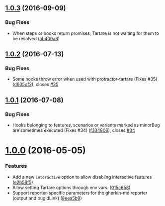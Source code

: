 <a name="1.0.3"></a>
## [1.0.3](https://github.com/telefonicaid/tartare/compare/v1.0.2...v1.0.3) (2016-09-09)


### Bug Fixes

* When steps or hooks return promises, Tartare is not waiting for them to be resolved ([ab400a3](https://github.com/telefonicaid/tartare/commit/ab400a3))



<a name="1.0.2"></a>
## [1.0.2](https://github.com/telefonicaid/tartare/compare/v1.0.1...v1.0.2) (2016-07-13)


### Bug Fixes

* Some hooks throw error when used with protractor-tartare (Fixes #35) ([d605df2](https://github.com/telefonicaid/tartare/commit/d605df2)), closes [#35](https://github.com/telefonicaid/tartare/issues/35)



<a name="1.0.1"></a>
## [1.0.1](https://github.com/telefonicaid/tartare/compare/v1.0.0...v1.0.1) (2016-07-08)


### Bug Fixes

* Hooks belonging to features, scenarios or variants marked as minorBug are sometimes executed (Fixes #34) ([f334806](https://github.com/telefonicaid/tartare/commit/f334806)), closes [#34](https://github.com/telefonicaid/tartare/issues/34)



<a name="1.0.0"></a>
# [1.0.0](https://github.com/telefonicaid/tartare/compare/v0.9.0...v1.0.0) (2016-05-05)


### Features

* Add a new `interactive` option to allow disabling interactive features ([e2b58f5](https://github.com/telefonicaid/tartare/commit/e2b58f5))
* Allow setting Tartare options through env vars. ([015c658](https://github.com/telefonicaid/tartare/commit/015c658))
* Support reporter-specific parameters for the gherkin-md reporter (output and bugidLink) ([8eea5b9](https://github.com/telefonicaid/tartare/commit/8eea5b9))



